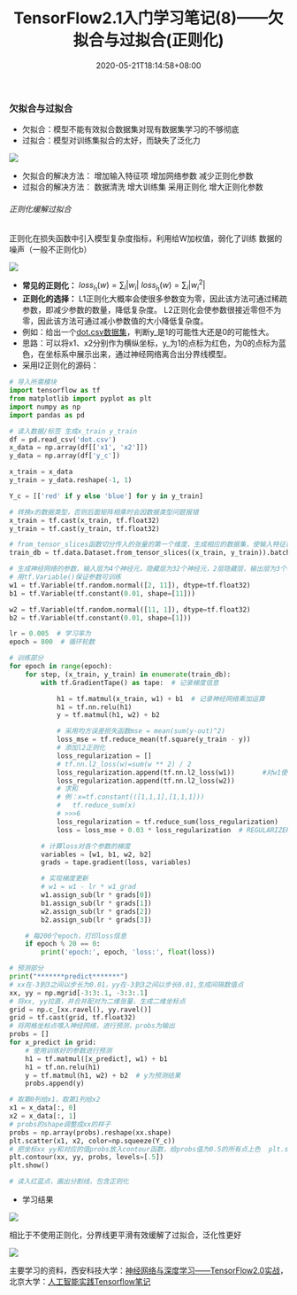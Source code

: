 ﻿---
title: "TensorFlow2.1入门学习笔记(8)——欠拟合与过拟合(正则化)"
pagelink: regularization
date: 2020-05-21T18:14:58+08:00
lastmod:
featuredImagePreview: "https://img-blog.csdnimg.cn/20200612232746282.png"
featuredImage: "https://img-blog.csdnimg.cn/20200612232746282.png"

tags: 
    - regularization
categories: ["TF2.1学习笔记"]

---
### 欠拟合与过拟合
  - 欠拟合：模型不能有效拟合数据集对现有数据集学习的不够彻底
  - 过拟合：模型对训练集拟合的太好，而缺失了泛化力
<!-- more -->

![](https://img-blog.csdnimg.cn/20200519223104858.png " ")


  - 欠拟合的解决方法：
增加输入特征项
增加网络参数
减少正则化参数
  - 过拟合的解决方法：
数据清洗
增大训练集
采用正则化
增大正则化参数
###### 正则化缓解过拟合
正则化在损失函数中引入模型复杂度指标，利用给W加权值，弱化了训练
数据的噪声（一般不正则化b）

![](https://img-blog.csdnimg.cn/20200519223935333.png " ")

  - **常见的正则化：**
$loss_{l_1}(w)=\sum_i |w_i|$
$loss_{l_1}(w)=\sum_i |w_i ^2|$
  - **正则化的选择：**
L1正则化大概率会使很多参数变为零，因此该方法可通过稀疏参数，即减少参数的数量，降低复杂度。
L2正则化会使参数很接近零但不为零，因此该方法可通过减小参数值的大小降低复杂度。
  - 例如：给出一个[dot.csv数据集](https://download.csdn.net/download/moonoa/12443841)，判断y_是1的可能性大还是0的可能性大。
  - 思路：可以将x1、x2分别作为横纵坐标，y_为1的点标为红色，为0的点标为蓝色，在坐标系中展示出来，通过神经网络离合出分界线模型。
  - 采用l2正则化的源码：
```python
# 导入所需模块
import tensorflow as tf
from matplotlib import pyplot as plt
import numpy as np
import pandas as pd

# 读入数据/标签 生成x_train y_train
df = pd.read_csv('dot.csv')
x_data = np.array(df[['x1', 'x2']])
y_data = np.array(df['y_c'])

x_train = x_data
y_train = y_data.reshape(-1, 1)

Y_c = [['red' if y else 'blue'] for y in y_train]

# 转换x的数据类型，否则后面矩阵相乘时会因数据类型问题报错
x_train = tf.cast(x_train, tf.float32)
y_train = tf.cast(y_train, tf.float32)

# from_tensor_slices函数切分传入的张量的第一个维度，生成相应的数据集，使输入特征和标签值一一对应
train_db = tf.data.Dataset.from_tensor_slices((x_train, y_train)).batch(32)

# 生成神经网络的参数，输入层为4个神经元，隐藏层为32个神经元，2层隐藏层，输出层为3个神经元
# 用tf.Variable()保证参数可训练
w1 = tf.Variable(tf.random.normal([2, 11]), dtype=tf.float32)
b1 = tf.Variable(tf.constant(0.01, shape=[11]))

w2 = tf.Variable(tf.random.normal([11, 1]), dtype=tf.float32)
b2 = tf.Variable(tf.constant(0.01, shape=[1]))

lr = 0.005  # 学习率为
epoch = 800  # 循环轮数

# 训练部分
for epoch in range(epoch):
    for step, (x_train, y_train) in enumerate(train_db):
        with tf.GradientTape() as tape:  # 记录梯度信息

            h1 = tf.matmul(x_train, w1) + b1  # 记录神经网络乘加运算
            h1 = tf.nn.relu(h1)
            y = tf.matmul(h1, w2) + b2

            # 采用均方误差损失函数mse = mean(sum(y-out)^2)
            loss_mse = tf.reduce_mean(tf.square(y_train - y))
            # 添加l2正则化
            loss_regularization = []
            # tf.nn.l2_loss(w)=sum(w ** 2) / 2
            loss_regularization.append(tf.nn.l2_loss(w1))		#对w1使用l2正则化处理
            loss_regularization.append(tf.nn.l2_loss(w2))
            # 求和
            # 例：x=tf.constant(([1,1,1],[1,1,1]))
            #   tf.reduce_sum(x)
            # >>>6
            loss_regularization = tf.reduce_sum(loss_regularization)
            loss = loss_mse + 0.03 * loss_regularization  # REGULARIZER = 0.03

        # 计算loss对各个参数的梯度
        variables = [w1, b1, w2, b2]
        grads = tape.gradient(loss, variables)

        # 实现梯度更新
        # w1 = w1 - lr * w1_grad
        w1.assign_sub(lr * grads[0])
        b1.assign_sub(lr * grads[1])
        w2.assign_sub(lr * grads[2])
        b2.assign_sub(lr * grads[3])

    # 每200个epoch，打印loss信息
    if epoch % 20 == 0:
        print('epoch:', epoch, 'loss:', float(loss))

# 预测部分
print("*******predict*******")
# xx在-3到3之间以步长为0.01，yy在-3到3之间以步长0.01,生成间隔数值点
xx, yy = np.mgrid[-3:3:.1, -3:3:.1]
# 将xx, yy拉直，并合并配对为二维张量，生成二维坐标点
grid = np.c_[xx.ravel(), yy.ravel()]
grid = tf.cast(grid, tf.float32)
# 将网格坐标点喂入神经网络，进行预测，probs为输出
probs = []
for x_predict in grid:
    # 使用训练好的参数进行预测
    h1 = tf.matmul([x_predict], w1) + b1
    h1 = tf.nn.relu(h1)
    y = tf.matmul(h1, w2) + b2  # y为预测结果
    probs.append(y)

# 取第0列给x1，取第1列给x2
x1 = x_data[:, 0]
x2 = x_data[:, 1]
# probs的shape调整成xx的样子
probs = np.array(probs).reshape(xx.shape)
plt.scatter(x1, x2, color=np.squeeze(Y_c))
# 把坐标xx yy和对应的值probs放入contour函数，给probs值为0.5的所有点上色  plt.show()后 显示的是红蓝点的分界线
plt.contour(xx, yy, probs, levels=[.5])
plt.show()

# 读入红蓝点，画出分割线，包含正则化
```

  - 学习结果

![](https://img-blog.csdnimg.cn/20200521180804105.png " ")

相比于不使用正则化，分界线更平滑有效缓解了过拟合，泛化性更好

![](https://img-blog.csdnimg.cn/20200521180823296.png " ")

主要学习的资料，西安科技大学：[神经网络与深度学习——TensorFlow2.0实战](https://www.icourse163.org/learn/XUST-1206363802#/learn/announce)，北京大学：[人工智能实践Tensorflow笔记](https://www.icourse163.org/learn/PKU-1002536002#/learn/announce)

